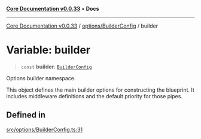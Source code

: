 [**Core Documentation v0.0.33**](../../../README.md) • **Docs**

***

[Core Documentation v0.0.33](../../../modules.md) / [options/BuilderConfig](../README.md) / builder

# Variable: builder

> `const` **builder**: [`BuilderConfig`](../interfaces/BuilderConfig.md)

Options builder namespace.

This object defines the main builder options for constructing the blueprint.
It includes middleware definitions and the default priority for those pipes.

## Defined in

[src/options/BuilderConfig.ts:31](https://github.com/stonemjs/core/blob/08021ed6e90932028c37aa9d72d99b714efcda42/src/options/BuilderConfig.ts#L31)
